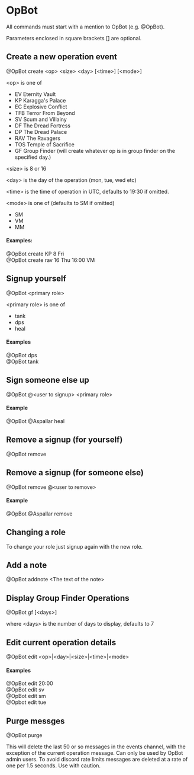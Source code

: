 # OpBot

All commands must start with a mention to OpBot (e.g. @OpBot).

Parameters enclosed in square brackets [] are optional.

## Create a new operation event
@OpBot create \<op> \<size> \<day> [\<time>] [\<mode>]

\<op> is one of  
* EV  Eternity Vault  
* KP  Karagga's Palace  
* EC  Explosive Conflict  
* TFB Terror From Beyond  
* SV  Scum and Villainy  
* DF  The Dread Fortress  
* DP  The Dread Palace  
* RAV The Ravagers  
* TOS Temple of Sacrifice  
* GF  Group Finder (will create whatever op is in group finder on the specified day.)


\<size> is 8 or 16

\<day> is the day of the operation (mon, tue, wed etc)

\<time> is the time of operation in UTC, defaults to 19:30 if omitted.

\<mode> is one of (defaults to SM if omitted)  
* SM  
* VM  
* MM  


#### Examples:
@OpBot create KP 8 Fri  
@OpBot create rav 16 Thu 16:00 VM

## Signup yourself
@OpBot \<primary role>

\<primary role> is one of  
* tank  
* dps  
* heal


#### Examples
@OpBot dps  
@OpBot tank 

## Sign someone else up
@OpBot @\<user to signup> \<primary role>

#### Example
@OpBot @Aspallar heal

## Remove a signup (for yourself)
@OpBot remove

## Remove a signup (for someone else)
@OpBot remove @\<user to remove>

#### Example

@OpBot @Aspallar remove

## Changing a role

To change your role just signup again with the new role.

## Add a note
@OpBot addnote \<The text of the note>

## Display Group Finder Operations
@OpBot gf [\<days>]

where \<days> is the number of days to display, defaults to 7

## Edit current operation details

@OpBot edit \<op>\|\<day>\|\<size>\|\<time>|\<mode>

#### Examples

@OpBot edit 20:00  
@OpBot edit sv  
@OpBot edit sm  
@Opbot edit tue

## Purge messges

@OpBot purge

This will delete the last 50 or so messages in the events channel, with the exception of the current operation message. Can only be used by OpBot admin users. To avoid discord rate limits messages are deleted at a rate of one per 1.5 seconds. Use with caution.

